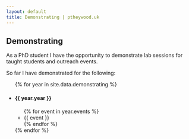 ```yaml
---
layout: default
title: Demonstrating | ptheywood.uk
---
```

<section>
    <h2 class="sub-header">Demonstrating</h2>
    <p>
        As a PhD student I have the opportunity to demonstrate lab sessions for taught students and outreach events.
    </p>
    <p>
        So far I have demonstrated for the following:
        <ul class="demonstrating-list">
        {% for year in site.data.demonstrating %}
            <li>
                <h4 class="sub-header">{{ year.year }}</h4>
                <ul>
                    {% for event in year.events %}
                    <li>
                        {{ event }}
                    </li>
                    {% endfor %}
                </ul>
            </li>
        {% endfor %}
        </ul>
    </p>
</section>
